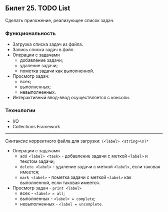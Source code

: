 ## Билет 25. TODO List
Сделать приложение, реализующее список задач.
### Функциональность
- Загрузка списка задач из файла.
- Запись списка задач в файл.
- Операции с задачами
    * добавление задачи;
    * удаление задачи;
    * пометка задачи как выполненной.
- Просмотр задач:
    * всех;
    * выполненных;
    * невыполненных.
- Интерактивный ввод-ввод осуществляется с консоли.
### Технологии
- I/O
- Collections Framework
---------------------------------
Синтаксис корректного файла для загрузки: `(<label> <string>\n)*` 
- Операции с задачами
    * `add <label> <task>` - добавление задачи с меткой `<label>` и текстом задачи;
    * `delete <label>` - удаление задачи с меткой `<label>`, если таковая имеется;
    * `mark <label>` - пометка задачи с меткой `<label>` как выполненной, если таковая имеется.
- Просмотр задач - `print <label>`
    * всех - `<label> = all`;
    * выполненных - `<label> = complete`;
    * невыполненных - `<label = uncomplete`.
